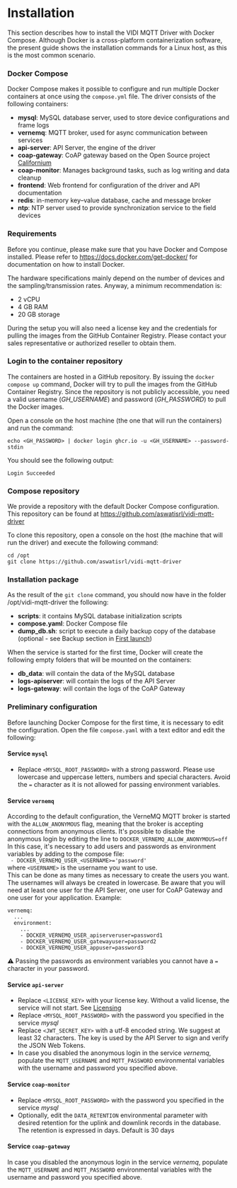 # Installation

This section describes how to install the VIDI MQTT Driver with Docker Compose. Although Docker is a cross-platform containerization software, the present guide shows the installation commands for a Linux host, as this is the most common scenario.

### Docker Compose
Docker Compose makes it possible to configure and run multiple Docker containers at once using the `compose.yml` file.
The driver consists of the following containers:

- **mysql**: MySQL database server, used to store device configurations and frame logs
- **vernemq**: MQTT broker, used for async communication between services
- **api-server**: API Server, the engine of the driver
- **coap-gateway**: CoAP gateway based on the Open Source project [Californium](https://eclipse.dev/californium)
- **coap-monitor**: Manages background tasks, such as log writing and data cleanup
- **frontend**: Web frontend for configuration of the driver and API documentation
- **redis**: in-memory key–value database, cache and message broker
- **ntp**: NTP server used to provide synchronization service to the field devices

### Requirements
Before you continue, please make sure that you have Docker and Compose installed. Please refer to https://docs.docker.com/get-docker/ for documentation on how to install Docker.

The hardware specifications mainly depend on the number of devices and the sampling/transmission rates. Anyway, a minimum recommendation is:
- 2 vCPU
- 4 GB RAM
- 20 GB storage

During the setup you will also need a license key and the credentials for pulling the images from the GitHub Container Registry. Please contact your sales representative or authorized reseller to obtain them.

### Login to the container repository
The containers are hosted in a GitHub repository. By issuing the `docker compose up` command, Docker will try to pull the images from the GitHub Container Registry. Since the repository is not publicly accessible, you need a valid username (*GH_USERNAME*) and password (*GH_PASSWORD*) to pull the Docker images.

Open a console on the host machine (the one that will run the containers) and run the command: 

```console
echo <GH_PASSWORD> | docker login ghcr.io -u <GH_USERNAME> --password-stdin
```

You should see the following output:

`Login Succeeded`

### Compose repository
We provide a repository with the default Docker Compose configuration. This repository can be found at https://github.com/aswatisrl/vidi-mqtt-driver

To clone this repository, open a console on the host (the machine that will run the driver) and execute the following command:

```console
cd /opt
git clone https://github.com/aswatisrl/vidi-mqtt-driver
```

### Installation package
As the result of the `git clone` command, you should now have in the folder /opt/vidi-mqtt-driver the following:

- **scripts**: it contains MySQL database initialization scripts
- **compose.yaml**: Docker Compose file
- **dump_db.sh**: script to execute a daily backup copy of the database (optional - see Backup section in [First launch](first-launch.md))

When the service is started for the first time, Docker will create the following empty folders that will be mounted on the containers:
- **db_data**: will contain the data of the MySQL database
- **logs-apiserver**: will contain the logs of the API Server
- **logs-gateway**: will contain the logs of the CoAP Gateway

### Preliminary configuration
Before launching Docker Compose for the first time, it is necessary to edit the configuration. Open the file `compose.yaml` with a text editor and edit the following:

#### Service `mysql`
- Replace `<MYSQL_ROOT_PASSWORD>` with a strong password. Please use lowercase and uppercase letters, numbers and special characters. Avoid the `=` character as it is not allowed for passing environment variables.

#### Service `vernemq`
According to the default configuration, the VerneMQ MQTT broker is started with the `ALLOW_ANONYMOUS` flag, meaning that the broker is accepting connections from anonymous clients. It's possible to disable the anonymous login by editing the line to `DOCKER_VERNEMQ_ALLOW_ANONYMOUS=off`  
In this case, it's necessary to add users and passwords as environment variables by adding to the compose file:   
` - DOCKER_VERNEMQ_USER_<USERNAME>='password'`  
where `<USERNAME>` is the username you want to use.  
This can be done as many times as necessary to create the users you want. The usernames will always be created in lowercase.
Be aware that you will need at least one user for the API Server, one user for CoAP Gateway and one user for your application.
Example:
```
vernemq:
  ...
  environment:
    ...
    - DOCKER_VERNEMQ_USER_apiserveruser=password1
    - DOCKER_VERNEMQ_USER_gatewayuser=password2
    - DOCKER_VERNEMQ_USER_appuser=password3
```
⚠️ Passing the passwords as environment variables you cannot have a `=` character in your password.

#### Service `api-server`
- Replace `<LICENSE_KEY>` with your license key. Without a valid license, the service will not start. See [Licensing](licensing.md) 
- Replace `<MYSQL_ROOT_PASSWORD>` with the password you specified in the service *mysql*
- Replace `<JWT_SECRET_KEY>` with a utf-8 encoded string. We suggest at least 32 characters. The key is used by the API Server to sign and verify the JSON Web Tokens.
- In case you disabled the anonymous login in the service *vernemq*, populate the `MQTT_USERNAME` and `MQTT_PASSWORD` environmental variables with the username and password you specified above.

#### Service `coap-monitor`
- Replace `<MYSQL_ROOT_PASSWORD>` with the password you specified in the service *mysql*
- Optionally, edit the `DATA_RETENTION` environmental parameter with desired retention for the uplink and downlink records in the database. The retention is expressed in days. Default is 30 days

#### Service `coap-gateway`
In case you disabled the anonymous login in the service *vernemq*, populate the `MQTT_USERNAME` and `MQTT_PASSWORD` environmental variables with the username and password you specified above. 

